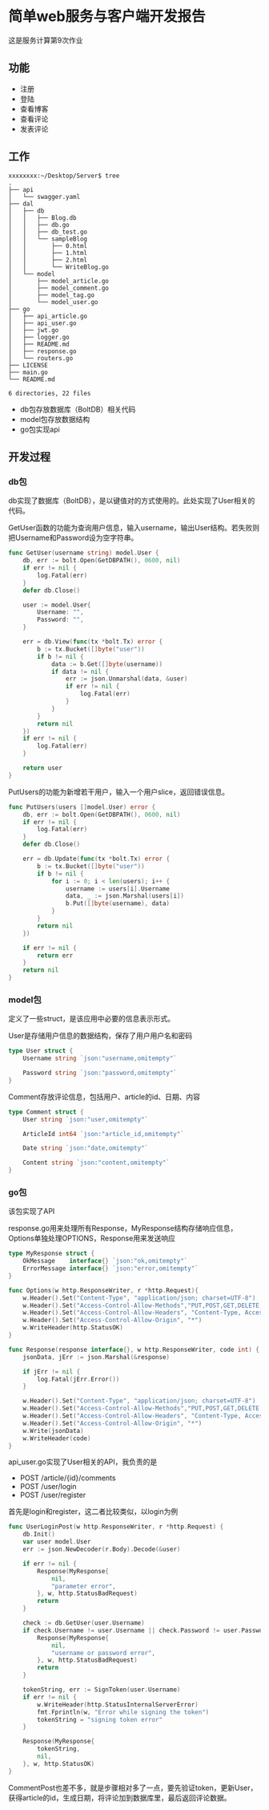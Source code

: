 # 简单web服务与客户端开发报告
这是服务计算第9次作业

## 功能
- 注册
- 登陆
- 查看博客
- 查看评论
- 发表评论

## 工作
```shell
xxxxxxxx:~/Desktop/Server$ tree
.
├── api
│   └── swagger.yaml
├── dal
│   ├── db
│   │   ├── Blog.db
│   │   ├── db.go
│   │   ├── db_test.go
│   │   └── sampleBlog
│   │       ├── 0.html
│   │       ├── 1.html
│   │       ├── 2.html
│   │       └── WriteBlog.go
│   └── model
│       ├── model_article.go
│       ├── model_comment.go
│       ├── model_tag.go
│       └── model_user.go
├── go
│   ├── api_article.go
│   ├── api_user.go
│   ├── jwt.go
│   ├── logger.go
│   ├── README.md
│   ├── response.go
│   └── routers.go
├── LICENSE
├── main.go
└── README.md

6 directories, 22 files
```

- db包存放数据库（BoltDB）相关代码
- model包存放数据结构
- go包实现api

## 开发过程
### db包
db实现了数据库（BoltDB），是以键值对的方式使用的。此处实现了User相关的代码。

GetUser函数的功能为查询用户信息，输入username，输出User结构。若失败则把Username和Password设为空字符串。

```go
func GetUser(username string) model.User {
	db, err := bolt.Open(GetDBPATH(), 0600, nil)
	if err != nil {
		log.Fatal(err)
	}
	defer db.Close()

	user := model.User{
		Username: "",
		Password: "",
	}

	err = db.View(func(tx *bolt.Tx) error {
		b := tx.Bucket([]byte("user"))
		if b != nil {
			data := b.Get([]byte(username))
			if data != nil {
				err := json.Unmarshal(data, &user)
				if err != nil {
					log.Fatal(err)
				}
			}
		}
		return nil
	})
	if err != nil {
		log.Fatal(err)
	}

	return user
}
```

PutUsers的功能为新增若干用户，输入一个用户slice，返回错误信息。

```go
func PutUsers(users []model.User) error {
	db, err := bolt.Open(GetDBPATH(), 0600, nil)
	if err != nil {
		log.Fatal(err)
	}
	defer db.Close()

	err = db.Update(func(tx *bolt.Tx) error {
		b := tx.Bucket([]byte("user"))
		if b != nil {
			for i := 0; i < len(users); i++ {
				username := users[i].Username
				data, _ := json.Marshal(users[i])
				b.Put([]byte(username), data)
			}
		}
		return nil
	})

	if err != nil {
		return err
	}
	return nil
}
```

### model包
定义了一些struct，是该应用中必要的信息表示形式。

User是存储用户信息的数据结构，保存了用户用户名和密码

```go
type User struct {
	Username string `json:"username,omitempty"`

	Password string `json:"password,omitempty"`
}
```

Comment存放评论信息，包括用户、article的id、日期、内容

```go
type Comment struct {
	User string `json:"user,omitempty"`

	ArticleId int64 `json:"article_id,omitempty"`

	Date string `json:"date,omitempty"`

	Content string `json:"content,omitempty"`
}
```

### go包
该包实现了API

response.go用来处理所有Response，MyResponse结构存储响应信息，Options单独处理OPTIONS，Response用来发送响应

```go
type MyResponse struct {
	OkMessage    interface{} `json:"ok,omitempty"`
	ErrorMessage interface{} `json:"error,omitempty"`
}

func Options(w http.ResponseWriter, r *http.Request){
	w.Header().Set("Content-Type", "application/json; charset=UTF-8")
	w.Header().Set("Access-Control-Allow-Methods","PUT,POST,GET,DELETE,OPTIONS")
	w.Header().Set("Access-Control-Allow-Headers", "Content-Type, Access-Control-Allow-Origin, Access-Control-Allow-Credentials, Access-Control-Allow-Methods, Access-Control-Allow-Headers, Authorization, X-Requested-With")
	w.Header().Set("Access-Control-Allow-Origin", "*")
	w.WriteHeader(http.StatusOK)
}

func Response(response interface{}, w http.ResponseWriter, code int) {
	jsonData, jErr := json.Marshal(&response)

	if jErr != nil {
		log.Fatal(jErr.Error())
	}

	w.Header().Set("Content-Type", "application/json; charset=UTF-8")
	w.Header().Set("Access-Control-Allow-Methods","PUT,POST,GET,DELETE,OPTIONS")
	w.Header().Set("Access-Control-Allow-Headers", "Content-Type, Access-Control-Allow-Origin, Access-Control-Allow-Credentials, Access-Control-Allow-Methods, Access-Control-Allow-Headers, Authorization, X-Requested-With")
	w.Header().Set("Access-Control-Allow-Origin", "*")
	w.Write(jsonData)
	w.WriteHeader(code)
}
```

api_user.go实现了User相关的API，我负责的是
- POST /article/{id}/comments
- POST /user/login
- POST /user/register

首先是login和register，这二者比较类似，以login为例

```go
func UserLoginPost(w http.ResponseWriter, r *http.Request) {
	db.Init()
	var user model.User
	err := json.NewDecoder(r.Body).Decode(&user)

	if err != nil {
		Response(MyResponse{
			nil,
			"parameter error",
		}, w, http.StatusBadRequest)
		return
	}

	check := db.GetUser(user.Username)
	if check.Username != user.Username || check.Password != user.Password {
		Response(MyResponse{
			nil,
			"username or password error",
		}, w, http.StatusBadRequest)
		return
	}

	tokenString, err := SignToken(user.Username)
	if err != nil {
		w.WriteHeader(http.StatusInternalServerError)
		fmt.Fprintln(w, "Error while signing the token")
		tokenString = "signing token error"
	}

	Response(MyResponse{
		tokenString,
		nil,
	}, w, http.StatusOK)
}
```

CommentPost也差不多，就是步骤相对多了一点，要先验证token，更新User，获得article的id，生成日期，将评论加到数据库里，最后返回评论数据。
